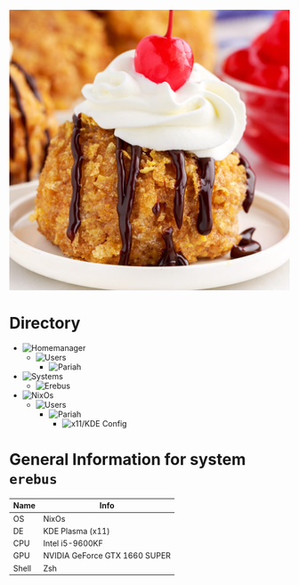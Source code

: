![Tiramisu](.github/fried-ice-cream.jpg)

# Directory
- ![Homemanager](home)
  * ![Users](home/users)
    * ![Pariah](home/users/pariah)
- ![Systems](systems)
  * ![Erebus](system/erebus)
- ![NixOs](/)
  * ![Users](users)
    * ![Pariah](users/pariah)
      * ![x11/KDE Config](users/pariah/x11.nix)

# General Information for system `erebus`
| Name | Info |
| --- | --- |
| OS | NixOs |
| DE | KDE Plasma (x11) | 
| CPU | Intel i5-9600KF |
| GPU | NVIDIA GeForce GTX 1660 SUPER |
| Shell | Zsh |

